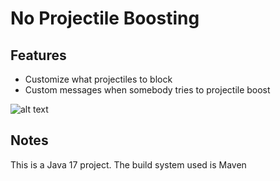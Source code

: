 # No Projectile Boosting
## Features
* Customize what projectiles to block
* Custom messages when somebody tries to projectile boost

![alt text](https://drive.google.com/uc?id=1tHvfENAxi_d6YWyDsEQBE73vZZl7mv8b)

## Notes
This is a Java 17 project. The build system used is Maven
